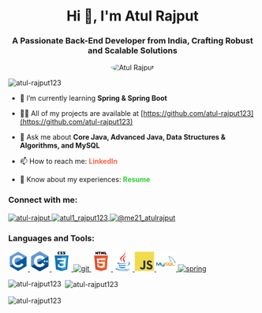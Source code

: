 <h1 align="center">Hi 👋, I'm Atul Rajput</h1>
<h3 align="center">A Passionate Back-End Developer from India, Crafting Robust and Scalable Solutions</h3>

 
<p align="center">
  <img src="https://github.com/atul-rajput123/repo-name/blob/main/photo.jpg" alt="Atul Rajput" width="200" style="border-radius: 50%;"/>
</p>
 

<p align="left"> 
  <img src="https://komarev.com/ghpvc/?username=atul-rajput123&label=Profile%20views&color=0e75b6&style=flat" alt="atul-rajput123" /> 
</p>

- 🌱 I’m currently learning **Spring & Spring Boot**

- 👨‍💻 All of my projects are available at [https://github.com/atul-rajput123](https://github.com/atul-rajput123)

- 💬 Ask me about **Core Java, Advanced Java, Data Structures & Algorithms, and MySQL**

- 📫 How to reach me: <a href="https://www.linkedin.com/in/atul-rajput-a52565270?utm_source=share&utm_campaign=share_via&utm_content=profile&utm_medium=android_app" style="color: #ff6347; text-decoration: none; font-weight: bold;">LinkedIn</a>

- 📄 Know about my experiences: <a href="https://drive.google.com/file/d/11UzRfVVtptG2F66u6smDPDHoxFjyNzsA/view?usp=drivesdk" target="_blank" style="color: #32cd32; text-decoration: none; font-weight: bold;">Resume</a>

<h3 align="left">Connect with me:</h3>
<p align="left">
  <a href="https://linkedin.com/in/atul-rajput" target="blank">
    <img align="center" src="https://raw.githubusercontent.com/rahuldkjain/github-profile-readme-generator/master/src/images/icons/Social/linked-in-alt.svg" alt="atul-rajput" height="30" width="40" />
  </a>
  <a href="https://www.leetcode.com/atul1_rajput123" target="blank">
    <img align="center" src="https://raw.githubusercontent.com/rahuldkjain/github-profile-readme-generator/master/src/images/icons/Social/leet-code.svg" alt="atul1_rajput123" height="30" width="40" />
  </a>
  <a href="https://www.hackerearth.com/@me21_atulrajput" target="blank">
    <img align="center" src="https://raw.githubusercontent.com/rahuldkjain/github-profile-readme-generator/master/src/images/icons/Social/hackerearth.svg" alt="@me21_atulrajput" height="30" width="40" />
  </a>
</p>

<h3 align="left">Languages and Tools:</h3>
<p align="left"> 
  <a href="https://www.cprogramming.com/" target="_blank" rel="noreferrer">
    <img src="https://raw.githubusercontent.com/devicons/devicon/master/icons/c/c-original.svg" alt="c" width="40" height="40" />
  </a> 
  <a href="https://www.w3schools.com/cpp/" target="_blank" rel="noreferrer">
    <img src="https://raw.githubusercontent.com/devicons/devicon/master/icons/cplusplus/cplusplus-original.svg" alt="cplusplus" width="40" height="40" />
  </a> 
  <a href="https://www.w3schools.com/css/" target="_blank" rel="noreferrer">
    <img src="https://raw.githubusercontent.com/devicons/devicon/master/icons/css3/css3-original-wordmark.svg" alt="css3" width="40" height="40" />
  </a> 
  <a href="https://git-scm.com/" target="_blank" rel="noreferrer">
    <img src="https://www.vectorlogo.zone/logos/git-scm/git-scm-icon.svg" alt="git" width="40" height="40" />
  </a> 
  <a href="https://www.w3.org/html/" target="_blank" rel="noreferrer">
    <img src="https://raw.githubusercontent.com/devicons/devicon/master/icons/html5/html5-original-wordmark.svg" alt="html5" width="40" height="40" />
  </a> 
  <a href="https://www.java.com" target="_blank" rel="noreferrer">
    <img src="https://raw.githubusercontent.com/devicons/devicon/master/icons/java/java-original.svg" alt="java" width="40" height="40" />
  </a> 
  <a href="https://developer.mozilla.org/en-US/docs/Web/JavaScript" target="_blank" rel="noreferrer">
    <img src="https://raw.githubusercontent.com/devicons/devicon/master/icons/javascript/javascript-original.svg" alt="javascript" width="40" height="40" />
  </a> 
  <a href="https://www.mysql.com/" target="_blank" rel="noreferrer">
    <img src="https://raw.githubusercontent.com/devicons/devicon/master/icons/mysql/mysql-original-wordmark.svg" alt="mysql" width="40" height="40" />
  </a> 
  <a href="https://spring.io/" target="_blank" rel="noreferrer">
    <img src="https://www.vectorlogo.zone/logos/springio/springio-icon.svg" alt="spring" width="40" height="40" />
  </a> 
</p>

<p>
  <img align="left" src="https://github-readme-stats.vercel.app/api/top-langs?username=atul-rajput123&show_icons=true&locale=en&layout=compact" alt="atul-rajput123" />
</p>

<p>&nbsp;
  <img align="center" src="https://github-readme-stats.vercel.app/api?username=atul-rajput123&show_icons=true&locale=en" alt="atul-rajput123" />
</p>

<p>
  <img align="center" src="https://github-readme-streak-stats.herokuapp.com/?user=atul-rajput123&" alt="atul-rajput123" />
</p>
